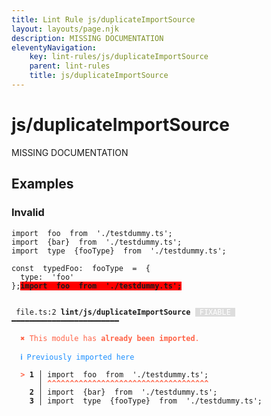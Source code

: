 ```yaml
---
title: Lint Rule js/duplicateImportSource
layout: layouts/page.njk
description: MISSING DOCUMENTATION
eleventyNavigation:
	key: lint-rules/js/duplicateImportSource
	parent: lint-rules
	title: js/duplicateImportSource
---
```


# js/duplicateImportSource

MISSING DOCUMENTATION

<!-- EVERYTHING BELOW IS AUTOGENERATED. SEE SCRIPTS FOLDER FOR UPDATE SCRIPTS hash(2e92686637803d0f6eeea967d987141683064fc8) -->

## Examples
### Invalid
<pre class="language-text"><code class="language-text"><span class="token keyword">import</span>  <span class="token variable">foo</span>  <span class="token keyword">from</span>  <span class="token string">&apos;./testdummy.ts&apos;</span><span class="token punctuation">;</span>
<span class="token keyword">import</span>  <span class="token punctuation">{</span><span class="token variable">bar</span><span class="token punctuation">}</span>  <span class="token keyword">from</span>  <span class="token string">&apos;./testdummy.ts&apos;</span><span class="token punctuation">;</span>
<span class="token keyword">import</span>  <span class="token variable">type</span>  <span class="token punctuation">{</span><span class="token variable">fooType</span><span class="token punctuation">}</span>  <span class="token keyword">from</span>  <span class="token string">&apos;./testdummy.ts&apos;</span><span class="token punctuation">;</span>

<span class="token keyword">const</span>  <span class="token variable">typedFoo</span><span class="token punctuation">:</span>  <span class="token variable">fooType</span>  <span class="token operator">=</span>  <span class="token punctuation">{</span>
  <span class="token variable">type</span><span class="token punctuation">:</span>  <span class="token string">&apos;foo&apos;</span>
<span class="token punctuation">}</span><span class="token punctuation">;</span><strong><span style="background-color: red">import</span></strong><strong><span style="background-color: red">  </span></strong><strong><span style="background-color: red">foo</span></strong><strong><span style="background-color: red">  </span></strong><strong><span style="background-color: red">from</span></strong><strong><span style="background-color: red">  </span></strong><strong><span style="background-color: red">&apos;./testdummy.ts&apos;;</span></strong></code></pre>
<pre class="language-text"><code class="language-text">
 <span style="text-decoration-style: dotted;">file.ts:2</span> <strong>lint/js/duplicateImportSource</strong> <span style="color: white; background-color: #ddd;"> FIXABLE </span> ━━━━━━━━━━━━━━━━━━━━━━━━

  <strong><span style="color: Tomato;">✖ </span></strong><span style="color: Tomato;">This module has </span><span style="color: Tomato;"><strong>already been imported</strong></span><span style="color: Tomato;">.</span>

  <strong><span style="color: DodgerBlue;">ℹ </span></strong><span style="color: DodgerBlue;">Previously imported here</span>

  <strong><span style="color: Tomato;">&gt;</span></strong><strong> 1</strong><strong> │ </strong><span class="token keyword">import</span>  <span class="token variable">foo</span>  <span class="token keyword">from</span>  <span class="token string">&apos;./testdummy.ts&apos;</span><span class="token punctuation">;</span>
     <strong> │ </strong><span style="color: Tomato;"><strong>^</strong></span><span style="color: Tomato;"><strong>^</strong></span><span style="color: Tomato;"><strong>^</strong></span><span style="color: Tomato;"><strong>^</strong></span><span style="color: Tomato;"><strong>^</strong></span><span style="color: Tomato;"><strong>^</strong></span><span style="color: Tomato;"><strong>^</strong></span><span style="color: Tomato;"><strong>^</strong></span><span style="color: Tomato;"><strong>^</strong></span><span style="color: Tomato;"><strong>^</strong></span><span style="color: Tomato;"><strong>^</strong></span><span style="color: Tomato;"><strong>^</strong></span><span style="color: Tomato;"><strong>^</strong></span><span style="color: Tomato;"><strong>^</strong></span><span style="color: Tomato;"><strong>^</strong></span><span style="color: Tomato;"><strong>^</strong></span><span style="color: Tomato;"><strong>^</strong></span><span style="color: Tomato;"><strong>^</strong></span><span style="color: Tomato;"><strong>^</strong></span><span style="color: Tomato;"><strong>^</strong></span><span style="color: Tomato;"><strong>^</strong></span><span style="color: Tomato;"><strong>^</strong></span><span style="color: Tomato;"><strong>^</strong></span><span style="color: Tomato;"><strong>^</strong></span><span style="color: Tomato;"><strong>^</strong></span><span style="color: Tomato;"><strong>^</strong></span><span style="color: Tomato;"><strong>^</strong></span><span style="color: Tomato;"><strong>^</strong></span><span style="color: Tomato;"><strong>^</strong></span><span style="color: Tomato;"><strong>^</strong></span><span style="color: Tomato;"><strong>^</strong></span><span style="color: Tomato;"><strong>^</strong></span><span style="color: Tomato;"><strong>^</strong></span><span style="color: Tomato;"><strong>^</strong></span><span style="color: Tomato;"><strong>^</strong></span><span style="color: Tomato;"><strong>^</strong></span>
  <strong>  2</strong><strong> │ </strong><span class="token keyword">import</span>  <span class="token punctuation">{</span><span class="token variable">bar</span><span class="token punctuation">}</span>  <span class="token keyword">from</span>  <span class="token string">&apos;./testdummy.ts&apos;</span><span class="token punctuation">;</span>
  <strong>  3</strong><strong> │ </strong><span class="token keyword">import</span>  <span class="token variable">type</span>  <span class="token punctuation">{</span><span class="token variable">fooType</span><span class="token punctuation">}</span>  <span class="token keyword">from</span>  <span class="token string">&apos;./testdummy.ts&apos;</span><span class="token punctuation">;</span>

</code></pre>
